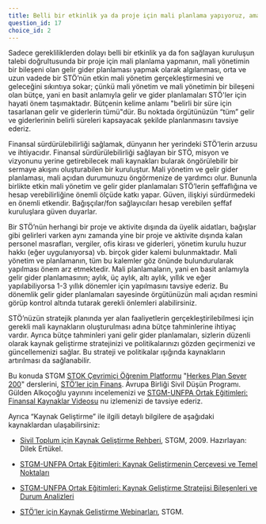 ```yaml
---
title: Belli bir etkinlik ya da proje için mali planlama yapıyoruz, ama rutin faaliyetlerimiz için yapmıyoruz.
question_id: 17
choice_id: 2
---
```

Sadece gerekliliklerden dolayı belli bir etkinlik ya da fon sağlayan kuruluşun talebi doğrultusunda bir proje için mali planlama yapmanın, mali yönetimin bir bileşeni olan gelir gider planlaması yapmak olarak algılanması, orta ve uzun vadede bir STÖ’nün etkin mali yönetim gerçekleştirmesini ve geleceğini sıkıntıya sokar; çünkü mali yönetim ve mali yönetimin bir bileşeni olan bütçe, yani en basit anlamıyla gelir ve gider planlamaları STÖ'ler için hayati önem taşımaktadır. Bütçenin kelime anlamı "belirli bir süre için tasarlanan gelir ve giderlerin tümü"dür. Bu noktada örgütünüzün “tüm” gelir ve giderlerinin belirli süreleri kapsayacak şekilde planlanmasını tavsiye ederiz.

Finansal sürdürülebilirliği sağlamak, dünyanın her yerindeki STÖ’lerin arzusu ve ihtiyacıdır. Finansal sürdürülebilirliği sağlayan bir STÖ, misyon ve vizyonunu yerine getirebilecek mali kaynakları bularak öngörülebilir bir sermaye akışını oluşturabilen bir kuruluştur. Mali yönetim ve gelir gider planlaması, mali açıdan durumunuzu öngörmenize de yardımcı olur. Bununla birlikte etkin mali yönetim ve gelir gider planlamaları STÖ’lerin şeffaflığına ve hesap verebilirliğine önemli ölçüde katkı yapar. Güven, ilişkiyi sürdürmedeki en önemli etkendir. Bağışçılar/fon sağlayıcıları hesap verebilen şeffaf kuruluşlara güven duyarlar.

Bir STÖ’nün herhangi bir proje ve aktivite dışında da üyelik aidatları, bağışlar gibi gelirleri varken aynı zamanda yine bir proje ve aktivite dışında kalan personel masrafları, vergiler, ofis kirası ve giderleri, yönetim kurulu huzur hakkı (eğer uygulanıyorsa) vb. birçok gider kalemi bulunmaktadır. Mali yönetim ve planlamanın, tüm bu kalemler göz önünde bulundurularak yapılması önem arz etmektedir. Mali planlamaların, yani en basit anlamıyla gelir gider planlamasının; aylık, üç aylık, altı aylık, yıllık ve eğer yapılabiliyorsa 1-3 yıllık dönemler için yapılmasını tavsiye ederiz. Bu dönemlik gelir gider planlamaları sayesinde örgütünüzün mali açıdan resmini görüp kontrol altında tutarak gerekli önlemleri alabilirsiniz.

STÖ’nüzün stratejik planında yer alan faaliyetlerin gerçekleştirilebilmesi için gerekli mali kaynakların oluşturulması adına bütçe tahminlerine ihtiyaç vardır. Ayrıca bütçe tahminleri yani gelir gider planlamaları, sizlerin düzenli olarak kaynak geliştirme stratejinizi ve politikalarınızı gözden geçirmenizi ve güncellemenizi sağlar. Bu strateji ve politikalar ışığında kaynakların artırılması da sağlanabilir.

Bu konuda STGM [<u>STOK Çevrimiçi Öğrenim Platformu</u>](https://www.stgm.org.tr/stok-ogrenme-platformu) "[<u>Herkes Plan Sever 200</u>](https://www.stgm.org.tr/sivil-toplum-okulu-stok/herkes-plan-sever)" derslerini, [<u>STÖ’ler için Finans</u>](https://www.stgm.org.tr/sites/default/files/2020-09/stoler-icin-finans-rehberi.pdf). Avrupa Birliği Sivil Düşün Programı. Gülden Alkoçoğlu yayınını incelemenizi ve [<u>STGM-UNFPA Ortak Eğitimleri: Finansal Kaynaklar Videosu</u>](https://www.youtube.com/watch?v=AVJMX6VQrC4&list=PLNNUSz3jzVL64sskDhRNadAhwPdVsD14-&index=6) nu izlemenizi de tavsiye ederiz.

Ayrıca “Kaynak Geliştirme” ile ilgili detaylı bilgilere de aşağıdaki kaynaklardan ulaşabilirsiniz:

- [<u>Sivil Toplum için Kaynak Geliştirme Rehberi</u>](https://www.stgm.org.tr/sites/default/files/2020-08/sivil-toplum-orgutleri-icin-kaynak-gelistirme-rehberi.pdf), STGM, 2009. Hazırlayan: Dilek Ertükel.

- [<u>STGM-UNFPA Ortak Eğitimleri: Kaynak Geliştirmenin Çerçevesi ve Temel Noktaları</u>](https://www.youtube.com/watch?v=B_7SDgP92QM&list=PLNNUSz3jzVL64sskDhRNadAhwPdVsD14-&index=21)

- [<u>STGM-UNFPA Ortak Eğitimleri: Kaynak Geliştirme Stratejisi Bileşenleri ve Durum Analizleri</u>](https://www.youtube.com/watch?v=ZpgMOpUFgtY&list=PLNNUSz3jzVL64sskDhRNadAhwPdVsD14-&index=22)

- [<u>STÖ’ler için Kaynak Geliştirme Webinarları</u>](https://www.youtube.com/watch?v=yvK5uBEN-zg&list=PLNNUSz3jzVL6mKbrH63Lvcq2oZ_WxVps2), STGM.

